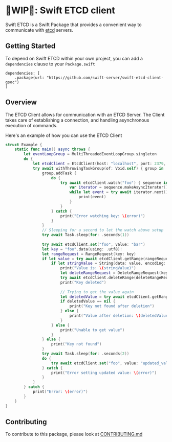 # 🚧WIP🚧: Swift ETCD client

Swift ETCD is a Swift Package that provides a convenient way to communicate with [etcd](https://etcd.io) servers.

## Getting Started
To depend on Swift ETCD within your own project, you can add a `dependencies` clause to your `Package.swift`
```
dependencies: [
    .package(url: "https://github.com/swift-server/swift-etcd-client-gsoc")
]
```

## Overview
The ETCD Client allows for communication with an ETCD Server. The Client takes care of establishing a connection, and handling asynchronous execution of commands.

Here's an example of how you can use the ETCD Client

```swift
struct Example {
    static func main() async throws {
        let eventLoopGroup = MultiThreadedEventLoopGroup.singleton
        do {
            let etcdClient = EtcdClient(host: "localhost", port: 2379, eventLoopGroup: eventLoopGroup)
            try await withThrowingTaskGroup(of: Void.self) { group in
                group.addTask {
                    do {
                        try await etcdClient.watch("foo") { sequence in
                            var iterator = sequence.makeAsyncIterator()
                            while let event = try await iterator.next() {
                                print(event)
                            }
                        }
                    } catch {
                        print("Error watching key: \(error)")
                    }
                }
                // Sleeping for a second to let the watch above setup
                try await Task.sleep(for: .seconds(1))
                
                try await etcdClient.set("foo", value: "bar")
                let key = "foo".data(using: .utf8)!
                let rangeRequest = RangeRequest(key: key)
                if let value = try await etcdClient.getRange(rangeRequest) {
                    if let stringValue = String(data: value, encoding: .utf8) {
                        print("Value is: \(stringValue)")
                        let deleteRangeRequest = DeleteRangeRequest(key: key)
                        try await etcdClient.deleteRange(deleteRangeRequest)
                        print("Key deleted")
                        
                        // Trying to get the value again
                        let deletedValue = try await etcdClient.getRange(rangeRequest)
                        if deletedValue == nil {
                            print("Key not found after deletion")
                        } else {
                            print("Value after deletion: \(deletedValue!)")
                        }
                    } else {
                        print("Unable to get value")
                    }
                } else {
                    print("Key not found")
                }
                try await Task.sleep(for: .seconds(2))
                do {
                    try await etcdClient.set("foo", value: "updated_value")
                } catch {
                    print("Error setting updated value: \(error)")
                }
            }
        } catch {
            print("Error: \(error)")
        }
    }
}

```

## Contributing
To contribute to this package, please look at [CONTRIBUTING.md](./CONTRIBUTING.md)
